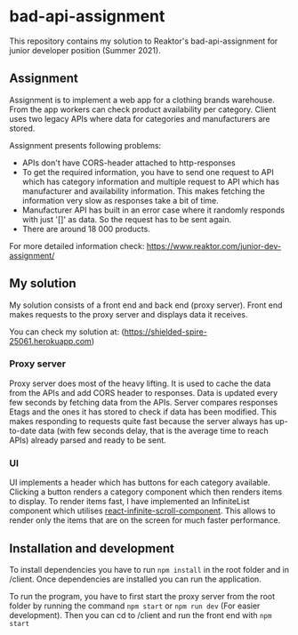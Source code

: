 # bad-api-assignment

This repository contains my solution to Reaktor's bad-api-assignment for junior developer position (Summer 2021).

## Assignment

Assignment is to implement a web app for a clothing brands warehouse. From the app workers can check product availability per category. Client uses two legacy APIs where data for categories and manufacturers are stored.

Assignment presents following problems:
- APIs don't have CORS-header attached to http-responses
- To get the required information, you have to send one request to API which has category information and multiple request to API which has manufacturer and         availability information. This makes fetching the information very slow as responses take a bit of time.
- Manufacturer API has built in an error case where it randomly responds with just '[]' as data. So the request has to be sent again.
- There are around 18 000 products.

For more detailed information check: https://www.reaktor.com/junior-dev-assignment/

## My solution

My solution consists of a front end and back end (proxy server). Front end makes requests to the proxy server and displays data it receives.

You can check my solution at: (https://shielded-spire-25061.herokuapp.com)

### Proxy server

Proxy server does most of the heavy lifting. It is used to cache the data from the APIs and add CORS header to responses. Data is updated every few seconds by fetching data from the APIs. Server compares responses Etags and the ones it has stored to check if data has been modified. This makes responding to requests quite fast because the server always has up-to-date data (with few seconds delay, that is the average time to reach APIs) already parsed and ready to be sent.

### UI

UI implements a header which has buttons for each category available. Clicking a button renders a category component which then renders items to display. To render items fast, I have implemented an InfiniteList component which utilises [react-infinite-scroll-component](https://www.npmjs.com/package/react-infinite-scroll-component "react-infinite-scroll-component"). This allows to render only the items that are on the screen for much faster performance.

## Installation and development

To install dependencies you have to run ``npm install`` in the root folder and in /client. Once dependencies are installed you can run the application.

To run the program, you have to first start the proxy server from the root folder by running the command ``npm start`` or ``npm run dev`` (For easier development). Then you can cd to /client and run the front end with ``npm start``

